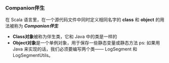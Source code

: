 ### Companion伴生
在 Scala 语言里，在一个源代码文件中同时定义相同名字的 **class** 和 **object** 的用法被称为 **_Companion伴生_**
- **Class对象**被称为伴生类，它和 Java 中的类是一样的
- **Object对象**是一个单例对象，用于保存一些静态变量或静态方法
ps: 如果用 Java 来实现的话，我们必须要编写两个类—— LogSegment 和 LogSegmentUtils。